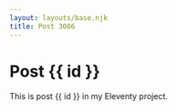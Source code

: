 ```yaml
---
layout: layouts/base.njk
title: Post 3086
---
```


# Post {{ id }}

This is post {{ id }} in my Eleventy project.
